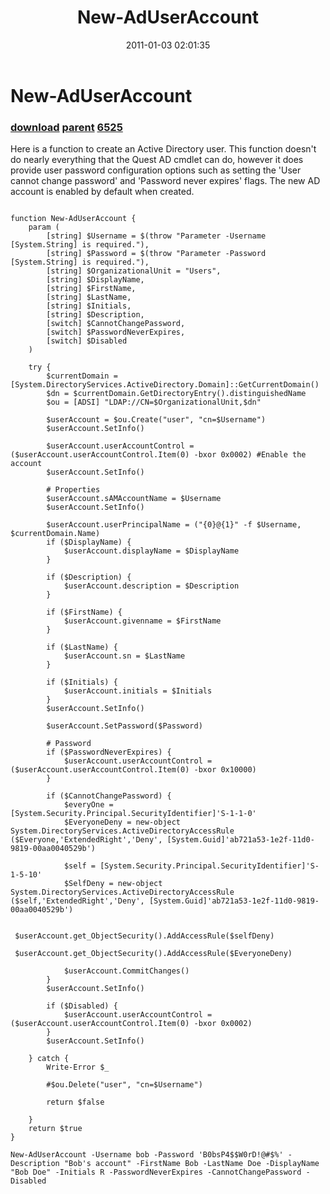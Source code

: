 ﻿---
pid:            2431
parent:         2430
children:       6525
poster:         Andy Arismendi
title:          New-AdUserAccount
date:           2011-01-03 02:01:35
description:    Here is a function to create an Active Directory user. This function doesn't do nearly everything that the Quest AD cmdlet can do, however it does provide user password configuration options such as setting the 'User cannot change password' and 'Password never expires' flags. The new AD account is enabled by default when created.
format:         posh
---

# New-AdUserAccount

### [download](2431.ps1) [parent](2430.md) [6525](6525.md)

Here is a function to create an Active Directory user. This function doesn't do nearly everything that the Quest AD cmdlet can do, however it does provide user password configuration options such as setting the 'User cannot change password' and 'Password never expires' flags. The new AD account is enabled by default when created.

```posh

function New-AdUserAccount {
    param (
        [string] $Username = $(throw "Parameter -Username [System.String] is required."),
        [string] $Password = $(throw "Parameter -Password [System.String] is required."),
        [string] $OrganizationalUnit = "Users",
        [string] $DisplayName,
        [string] $FirstName,
        [string] $LastName,
        [string] $Initials,
        [string] $Description,
        [switch] $CannotChangePassword,
        [switch] $PasswordNeverExpires,
        [switch] $Disabled
    )
    
    try {
        $currentDomain = [System.DirectoryServices.ActiveDirectory.Domain]::GetCurrentDomain()
        $dn = $currentDomain.GetDirectoryEntry().distinguishedName
        $ou = [ADSI] "LDAP://CN=$OrganizationalUnit,$dn"
        
        $userAccount = $ou.Create("user", "cn=$Username")
        $userAccount.SetInfo()

        $userAccount.userAccountControl = ($userAccount.userAccountControl.Item(0) -bxor 0x0002) #Enable the account
        $userAccount.SetInfo()
        
        # Properties
        $userAccount.sAMAccountName = $Username
        $userAccount.SetInfo()
        
        $userAccount.userPrincipalName = ("{0}@{1}" -f $Username, $currentDomain.Name)
        if ($DisplayName) {
            $userAccount.displayName = $DisplayName
        }
        
        if ($Description) {
            $userAccount.description = $Description
        }
        
        if ($FirstName) {
            $userAccount.givenname = $FirstName
        }
        
        if ($LastName) {
            $userAccount.sn = $LastName
        }
        
        if ($Initials) {
            $userAccount.initials = $Initials
        }
        $userAccount.SetInfo()
        
        $userAccount.SetPassword($Password)
        
        # Password
        if ($PasswordNeverExpires) {
            $userAccount.userAccountControl = ($userAccount.userAccountControl.Item(0) -bxor 0x10000)
        }
        
        if ($CannotChangePassword) {
            $everyOne = [System.Security.Principal.SecurityIdentifier]'S-1-1-0' 
            $EveryoneDeny = new-object System.DirectoryServices.ActiveDirectoryAccessRule ($Everyone,'ExtendedRight','Deny', [System.Guid]'ab721a53-1e2f-11d0-9819-00aa0040529b')
             
            $self = [System.Security.Principal.SecurityIdentifier]'S-1-5-10' 
            $SelfDeny = new-object System.DirectoryServices.ActiveDirectoryAccessRule ($self,'ExtendedRight','Deny', [System.Guid]'ab721a53-1e2f-11d0-9819-00aa0040529b') 

            $userAccount.get_ObjectSecurity().AddAccessRule($selfDeny) 
            $userAccount.get_ObjectSecurity().AddAccessRule($EveryoneDeny) 

            $userAccount.CommitChanges() 
        }
        $userAccount.SetInfo()
        
        if ($Disabled) {
            $userAccount.userAccountControl = ($userAccount.userAccountControl.Item(0) -bxor 0x0002)
        }
        $userAccount.SetInfo()
                
    } catch {
        Write-Error $_
                
        #$ou.Delete("user", "cn=$Username")
        
        return $false
        
    }
    return $true
}

New-AdUserAccount -Username bob -Password 'B0bsP4$$W0rD!@#$%' -Description "Bob's account" -FirstName Bob -LastName Doe -DisplayName "Bob Doe" -Initials R -PasswordNeverExpires -CannotChangePassword -Disabled

```
